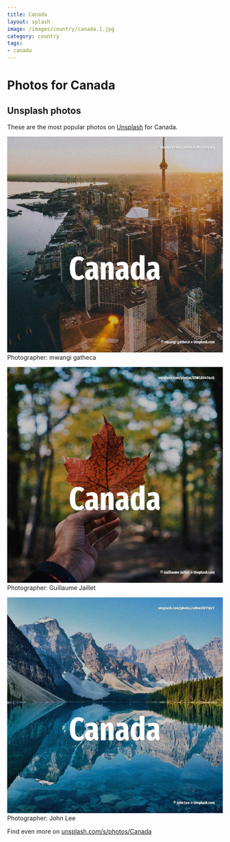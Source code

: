 ```yaml
---
title: Canada
layout: splash
image: /images/country/canada.1.jpg
category: country
tags:
- canada
---
```

# Photos for Canada
 
## Unsplash photos
These are the most popular photos on [Unsplash](https://unsplash.com) for Canada.
 
![Canada](/images/country/canada.1.jpg)
Photographer:  mwangi gatheca
 
![Canada](/images/country/canada.2.jpg)
Photographer:  Guillaume Jaillet
 
![Canada](/images/country/canada.3.jpg)
Photographer:  John Lee
 
Find even more on [unsplash.com/s/photos/Canada](https://unsplash.com/s/photos/Canada)
 
